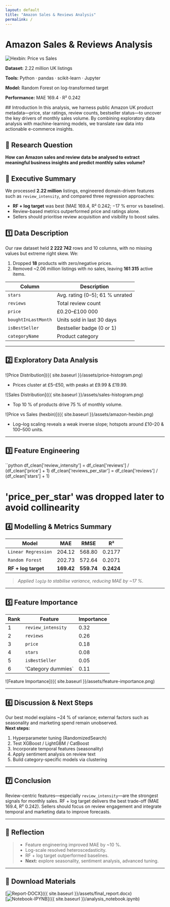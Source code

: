 ```yaml
---
layout: default
title: "Amazon Sales & Reviews Analysis"
permalink: /
---
```


# Amazon Sales & Reviews Analysis

<div class="project-card">
  <img src="{{ site.baseurl }}/assets/amazon-hexbin.png" alt="Hexbin: Price vs Sales" />
  <div class="project-summary">
    <p><strong>Dataset:</strong> 2.22 million UK listings</p>
    <p><strong>Tools:</strong> Python · pandas · scikit-learn · Jupyter</p>
    <p><strong>Model:</strong> Random Forest on log-transformed target</p>
    <p><strong>Performance:</strong> MAE 169.4 · R² 0.242</p>
  </div>
</div>
## Introduction  
In this analysis, we harness public Amazon UK product metadata—price, star ratings, review counts, bestseller status—to uncover the key drivers of monthly sales volume. By combining exploratory data analysis with machine-learning models, we translate raw data into actionable e-commerce insights.

## 📖 Research Question  
**How can Amazon sales and review data be analysed to extract meaningful business insights and predict monthly sales volume?**

## 🚀 Executive Summary  
We processed **2.22 million** listings, engineered domain-driven features such as `review_intensity`, and compared three regression approaches:  
- **RF + log target** was best (MAE 169.4, R² 0.242; −17 % error vs baseline).  
- Review-based metrics outperformed price and ratings alone.  
- Sellers should prioritise review acquisition and visibility to boost sales.
## 1️⃣ Data Description  
Our raw dataset held **2 222 742** rows and 10 columns, with no missing values but extreme right skew. We:  
1. Dropped **18** products with zero/negative prices.  
2. Removed ~2.06 million listings with no sales, leaving **161 315** active items.  

| Column               | Description                       |
|----------------------|-----------------------------------|
| `stars`              | Avg. rating (0–5); 61 % unrated   |
| `reviews`            | Total review count                |
| `price`              | £0.20–£100 000                    |
| `boughtInLastMonth`  | Units sold in last 30 days        |
| `isBestSeller`       | Bestseller badge (0 or 1)         |
| `categoryName`       | Product category                  |

---

## 2️⃣ Exploratory Data Analysis  
![Price Distribution]({{ site.baseurl }}/assets/price-histogram.png)  
- Prices cluster at £5–£50, with peaks at £9.99 & £19.99.

![Sales Distribution]({{ site.baseurl }}/assets/sales-histogram.png)  
- Top 10 % of products drive 75 % of monthly volume.

![Price vs Sales (hexbin)]({{ site.baseurl }}/assets/amazon-hexbin.png)  
- Log–log scaling reveals a weak inverse slope; hotspots around £10–20 & 100–500 units.

---

## 3️⃣ Feature Engineering  

``python
df_clean['review_intensity']  = df_clean['reviews'] / (df_clean['price']   + 1)
df_clean['reviews_per_star']  = df_clean['reviews'] / (df_clean['stars']   + 1)
# 'price_per_star' was dropped later to avoid collinearity

## 4️⃣ Modelling & Metrics Summary  
| Model               | MAE      | RMSE     | R²       |
|---------------------|----------|----------|----------|
| `Linear Regression`    | 204.12   | 568.80   | 0.2177   |
| `Random Forest`        | 202.73   | 572.64   | 0.2071   |
| **RF + log target** | **169.42** | **559.74** | **0.2424** |

> *Applied `log1p` to stabilise variance, reducing MAE by ~17 %.*

---

## 5️⃣ Feature Importance  
| Rank | Feature            | Importance |
|------|--------------------|------------|
| 1    | `review_intensity` | 0.32       |
| 2    | `reviews`          | 0.26       |
| 3    | `price`            | 0.18       |
| 4    | `stars`            | 0.08       |
| 5    | `isBestSeller`     | 0.05       |
| 6    | 'Category dummies`    | 0.11       |

![Feature Importance]({{ site.baseurl }}/assets/feature-importance.png)

---

## 6️⃣ Discussion & Next Steps  
Our best model explains ~24 % of variance; external factors such as seasonality and marketing spend remain unobserved.  
**Next steps:**  
1. Hyperparameter tuning (RandomizedSearch)  
2. Test XGBoost / LightGBM / CatBoost  
3. Incorporate temporal features (seasonality)  
4. Apply sentiment analysis on review text  
5. Build category-specific models via clustering

---

## 7️⃣ Conclusion  
Review-centric features—especially `review_intensity`—are the strongest signals for monthly sales. RF + log target delivers the best trade-off (MAE 169.4, R² 0.242). Sellers should focus on review engagement and integrate temporal and marketing data to improve forecasts.

---

## 📝 Reflection  
> - Feature engineering improved MAE by ~10 %.  
> - Log-scale resolved heteroscedasticity.  
> - RF + log target outperformed baselines.  
> - **Next:** explore seasonality, sentiment analysis, advanced tuning.

---

## 📄 Download Materials  
[![Report-DOCX](https://img.shields.io/badge/Report-DOCX-blue)]({{ site.baseurl }}/assets/final_report.docx)  
[![Notebook-IPYNB](https://img.shields.io/badge/Notebook-IPYNB-orange)]({{ site.baseurl }}/analysis_notebook.ipynb)

